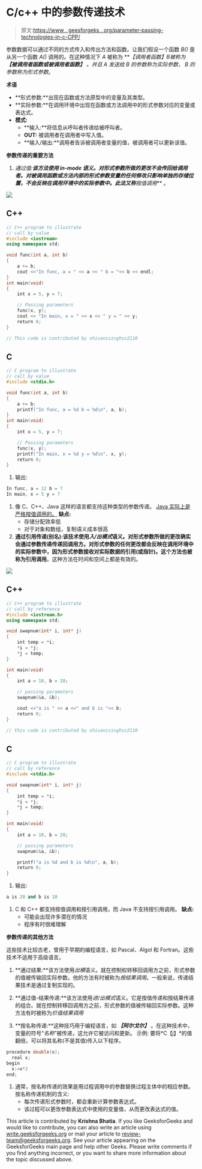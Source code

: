 # C/c++ 中的参数传递技术

> 原文:[https://www . geesforgeks . org/parameter-passing-technologies-in-c-CPP/](https://www.geeksforgeeks.org/parameter-passing-techniques-in-c-cpp/)

参数数据可以通过不同的方式传入和传出方法和函数。让我们假设一个函数 *B()* 是从另一个函数 *A()* 调用的。在这种情况下 *A* 被称为 ***【调用者函数】****B*被称为 ***【被调用者函数或被调用者函数】*** 。并且 *A* 发送给 *B* 的参数称为*实际参数*， *B* 的参数称为*形式参数*。

**术语**

*   **形式参数:**出现在函数或方法原型中的变量及其类型。
*   **实际参数:**在调用环境中出现在函数或方法调用中的形式参数对应的变量或表达式。
*   **模式:**
    *   **输入:**将信息从呼叫者传递给被呼叫者。
    *   **OUT:** 被调用者在调用者中写入值。
    *   **输入/输出:**调用者告诉被调用者变量的值，被调用者可以更新该值。

**参数传递的重要方法**

1.  **通过值:**该方法使用 *in-mode* 语义。对形式参数所做的更改不会传回给调用者。对被调用函数或方法内部的形式参数变量的任何修改只影响单独的存储位置，不会反映在调用环境中的实际参数中。此法又称***按值调用*** 。

![](img/83b2d3ac5e6f9d1a826b8a95c6b9354c.png)

## C++

```cpp
// C++ program to illustrate
// call by value
#include <iostream>
using namespace std;

void func(int a, int b)
{
    a += b;
    cout <<"In func, a = " << a << " b = "<< b << endl;
}
int main(void)
{
    int x = 5, y = 7;

    // Passing parameters
    func(x, y);
    cout << "In main, x = " << x << " y = " << y;
    return 0;
}

// This code is contributed by shivanisinghss2110
```

## C

```cpp
// C program to illustrate
// call by value
#include <stdio.h>

void func(int a, int b)
{
    a += b;
    printf("In func, a = %d b = %d\n", a, b);
}
int main(void)
{
    int x = 5, y = 7;

    // Passing parameters
    func(x, y);
    printf("In main, x = %d y = %d\n", x, y);
    return 0;
}
```

1.  输出:

```cpp
In func, a = 12 b = 7
In main, x = 5 y = 7
```

1.  像 C、C++、Java 这样的语言都支持这种类型的参数传递。 [Java 实际上是严格按值调用的。](https://www.geeksforgeeks.org/g-fact-31-java-is-strictly-pass-by-value/)
    **缺点:**
    *   存储分配效率低
    *   对于对象和数组，复制语义成本很高
2.  **通过引用传递(别名):**该技术使用*入/出模式*语义。对形式参数所做的更改确实会通过参数传递传递回调用方。对形式参数的任何更改都会反映在调用环境中的实际参数中，因为形式参数接收对实际数据的引用(或指针)。这个方法也被称为**引用调用**。这种方法在时间和空间上都是有效的。

![](img/88ec9959b180d945aec624282f396d85.png)

## C++

```cpp
// C++ program to illustrate
// call by reference
#include <iostream.h>
using namespace std;

void swapnum(int* i, int* j)
{
    int temp = *i;
    *i = *j;
    *j = temp;
}

int main(void)
{
    int a = 10, b = 20;

    // passing parameters
    swapnum(&a, &b);

    cout <<"a is " << a <<" and b is "<< b;
    return 0;
}

// this code is contributed by shivanisinghss2110
```

## C

```cpp
// C program to illustrate
// call by reference
#include <stdio.h>

void swapnum(int* i, int* j)
{
    int temp = *i;
    *i = *j;
    *j = temp;
}

int main(void)
{
    int a = 10, b = 20;

    // passing parameters
    swapnum(&a, &b);

    printf("a is %d and b is %d\n", a, b);
    return 0;
}
```

1.  输出:

```cpp
a is 20 and b is 10
```

1.  C 和 C++ 都支持按值调用和按引用调用，而 Java 不支持按引用调用。
    **缺点:**
    *   可能会出现许多潜在的情况
    *   程序有时很难理解

**参数传递的其他方法**

这些技术比较古老，曾用于早期的编程语言，如 Pascal、Algol 和 Fortran。这些技术不适用于高级语言。

1.  **通过结果:**该方法使用*出模*语义。就在控制权转移回调用方之前，形式参数的值被传输回实际参数。他的方法有时被称为*按结果调用*。一般来说，传递结果技术是通过复制实现的。

2.  **通过值-结果传递:**该方法使用*进/出模式*语义。它是按值传递和按结果传递的组合。就在控制转移回调用方之前，形式参数的值被传输回实际参数。这种方法有时被称为*价值结果调用*
3.  **按名称传递:**这种技巧用于编程语言，如 ***【阿尔戈尔】*** 。在这种技术中，变量的符号“*名称*”被传递，这允许它被访问和更新。
    示例:
    要将*C【j】*的值翻倍，可以将其名称(不是其值)传入以下程序。

```cpp
procedure double(x);
  real x;
begin 
  x:=x*2
end;
```

1.  通常，按名称传递的效果是用过程调用中的参数替换过程主体中的相应参数。
    按名称传递机制的含义:
    *   每次传递形式参数时，都会重新计算参数表达式。
    *   该过程可以更改参数表达式中使用的变量值，从而更改表达式的值。

This article is contributed by **Krishna Bhatia**. If you like GeeksforGeeks and would like to contribute, you can also write an article using [write.geeksforgeeks.org](http://www.write.geeksforgeeks.org) or mail your article to review-team@geeksforgeeks.org. See your article appearing on the GeeksforGeeks main page and help other Geeks. Please write comments if you find anything incorrect, or you want to share more information about the topic discussed above.